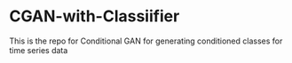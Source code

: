 # CGAN-with-Classiifier
This is the repo for Conditional GAN for generating conditioned classes for time series data
